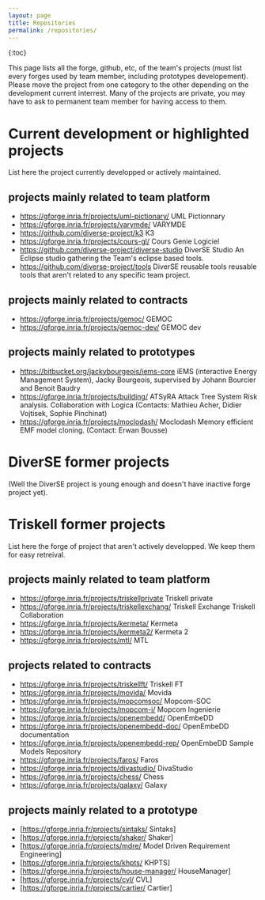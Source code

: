 ```yaml
---
layout: page
title: Repositories
permalink: /repositories/
---
```


{:toc}

This page lists  all the forge, github, etc, of the team's projects (must list every forges used by team member, including prototypes developement).
Please move the project from one category to the other depending on the development current interrest.
Many of the projects are private, you may have to ask to permanent team member for having access to them.

# Current development or highlighted projects 
List here the project currently developped or actively maintained.

## projects mainly related to team platform 
* https://gforge.inria.fr/projects/uml-pictionary/ UML Pictionnary
* https://gforge.inria.fr/projects/varymde/ VARYMDE
* https://github.com/diverse-project/k3 K3
* https://gforge.inria.fr/projects/cours-gl/ Cours Genie Logiciel
* https://github.com/diverse-project/diverse-studio DiverSE Studio An Eclipse studio gathering the Team's eclipse based tools.
* https://github.com/diverse-project/tools DiverSE reusable tools reusable tools that aren't related to any specific team project.

## projects mainly related to contracts 
* https://gforge.inria.fr/projects/gemoc/ GEMOC
* https://gforge.inria.fr/projects/gemoc-dev/ GEMOC dev

## projects mainly related to prototypes 
* https://bitbucket.org/jackybourgeois/iems-core iEMS (interactive Energy Management System), Jacky Bourgeois, supervised by Johann Bourcier and Benoit Baudry
* https://gforge.inria.fr/projects/building/ ATSyRA Attack Tree System Risk analysis. Collaboration with Logica (Contacts: Mathieu Acher, Didier Vojtisek, Sophie Pinchinat)
* https://gforge.inria.fr/projects/moclodash/ Moclodash Memory efficient EMF model cloning. (Contact: Erwan Bousse)

# DiverSE former projects 
(Well the DiverSE project is young enough and doesn't have inactive forge project yet).

# Triskell former projects 
List here the forge of project that aren't actively developped. We keep them for easy retreival.

## projects mainly related to team platform 
* https://gforge.inria.fr/projects/triskellprivate Triskell private
* https://gforge.inria.fr/projects/triskellexchang/ Triskell Exchange Triskell Collaboration
* https://gforge.inria.fr/projects/kermeta/ Kermeta
* https://gforge.inria.fr/projects/kermeta2/ Kermeta 2
* https://gforge.inria.fr/projects/mtl/ MTL

## projects related to contracts 
* https://gforge.inria.fr/projects/triskellft/ Triskell FT
* https://gforge.inria.fr/projects/movida/ Movida
* https://gforge.inria.fr/projects/mopcomsoc/ Mopcom-SOC
* https://gforge.inria.fr/projects/mopcom-i/ Mopcom Ingenierie
* https://gforge.inria.fr/projects/openembedd/ OpenEmbeDD
* https://gforge.inria.fr/projects/openembedd-doc/ OpenEmbeDD documentation
* https://gforge.inria.fr/projects/openembedd-rep/ OpenEmbeDD Sample Models Repository
* https://gforge.inria.fr/projects/faros/ Faros
* https://gforge.inria.fr/projects/divastudio/ DivaStudio
* https://gforge.inria.fr/projects/chess/ Chess
* https://gforge.inria.fr/projects/galaxy/ Galaxy

## projects mainly related to a prototype 
* [https://gforge.inria.fr/projects/sintaks/ Sintaks]
* [https://gforge.inria.fr/projects/shaker/ Shaker]
* [https://gforge.inria.fr/projects/mdre/ Model Driven Requirement Engineering]
* [https://gforge.inria.fr/projects/khpts/ KHPTS]
* [https://gforge.inria.fr/projects/house-manager/ HouseManager]
* [https://gforge.inria.fr/projects/cvl/ CVL]
* [https://gforge.inria.fr/projects/cartier/ Cartier]

